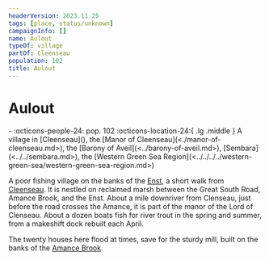 ```yaml
---
headerVersion: 2023.11.25
tags: [place, status/unknown]
campaignInfo: []
name: Aulout
typeOf: village
partOf: Cleenseau
population: 102
title: Aulout
---
```


# Aulout
<div class="grid cards ext-narrow-margin ext-one-column" markdown>
-  
    :octicons-people-24: pop. 102  
    :octicons-location-24:{ .lg .middle } A village in [Cleenseau](<cleenseau/cleenseau.md>), the [Manor of Cleenseau](<./manor-of-cleenseau.md>), the [Barony of Aveil](<../barony-of-aveil.md>), [Sembara](<../../sembara.md>), the [Western Green Sea Region](<../../../../western-green-sea/western-green-sea-region.md>)  
</div>


A poor fishing village on the banks of the [Enst](<../../../rivers/wistel-enst-watershed/enst.md>), a short walk from [Cleenseau](<cleenseau/cleenseau.md>). It is nestled on reclaimed marsh between the Great South Road, Amance Brook, and the Enst. About a mile downriver from Clenseau, just before the road crosses the Amance, it is part of the manor of the Lord of Clenseau. About a dozen boats fish for river trout in the spring and summer, from a makeshift dock rebuilt each April. 

The twenty houses here flood at times, save for the sturdy mill, built on the banks of the [Amance Brook](<./amance-brook.md>).

